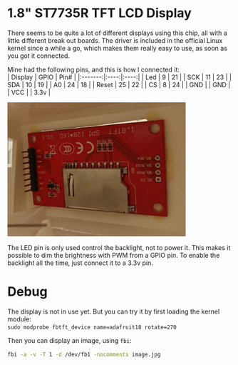 # 1.8" ST7735R TFT LCD Display
There seems to be quite a lot of different displays using this chip, all with a little different break out boards.
The driver is included in the official Linux kernel since a while a go, which makes them really easy to use, as soon as you got it connected.

Mine had the following pins, and this is how I connected it:  
| Display | GPIO | Pin# |
|:-------:|:----:|:----:|
|   Led   | 9    | 21   |
|   SCK   | 11   | 23   |
|   SDA   | 10   | 19   |
|   A0    | 24   | 18   |
|   Reset | 25   | 22   |
|   CS    | 8    | 24   |
|   GND   |      | GND  |
|   VCC   |      | 3.3v |

<img src="img/display_back.jpg" width="400">

The LED pin is only used control the backlight, not to power it. This makes it possible to dim the brightness with PWM from a GPIO pin.
To enable the backlight all the time, just connect it to a 3.3v pin.

# Debug
The display is not in use yet. But you can try it by first loading the kernel module:  
`sudo modprobe fbtft_device name=adafruit18 rotate=270`  

Then you can display an image, using `fbi`:  
```bash
fbi -a -v -T 1 -d /dev/fb1 -nocomments image.jpg
```
